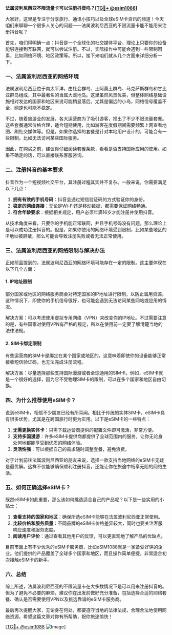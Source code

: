 **法属波利尼西亚不限流量卡可以注册抖音吗？[[TG💪+ @esim1088](https://t.me/s/esim1088)]**

大家好，这里是专注于分享旅行、通讯小技巧以及全球eSIM卡资讯的频道！今天咱们来聊聊一个很多人关心的问题——法属波利尼西亚的不限流量卡能不能用来注册抖音呢？

首先，咱们得明确一点：抖音是一个全球化的社交媒体平台，理论上只要你的设备能够连接到互联网，就可以尝试注册。不过，实际操作中可能会遇到一些限制因素，比如网络环境、地区政策等。所以，接下来咱们就从几个方面来详细分析一下。

### 一、法属波利尼西亚的网络环境

法属波利尼西亚位于南太平洋，由社会群岛、土阿莫土群岛、马克萨斯群岛和甘比亚群岛组成，其中最著名的当属大溪地岛。这里虽然风景优美，但整体网络基础设施相对发达的国家和地区来说可能稍显落后。尤其是偏远的小岛，网络信号覆盖不全，网速也可能不稳定。

不过，随着旅游业的发展，各大运营商为了吸引游客，推出了不少不限流量套餐。这些套餐通常价格合理，适合短期使用，比如游客在度假期间需要频繁上网查看地图、刷社交媒体等。但是，如果你选择的套餐是针对本地用户设计的，可能会有一些限制，比如无法访问某些国际服务。

因此，在购买之前，建议你仔细阅读套餐条款，看看是否支持国际应用的使用。如果不确定的话，可以直接联系客服咨询。

### 二、注册抖音的基本要求

抖音作为一个短视频社交平台，其注册过程其实并不复杂。一般来说，你需要满足以下几点：

1. **拥有有效的手机号码**：抖音会通过短信验证码的方式验证你的身份。
2. **稳定的网络连接**：无论是Wi-Fi还是移动数据，都需要保证网络畅通。
3. **符合年龄要求**：根据相关规定，用户必须年满16岁才能注册并使用抖音。

从技术角度来看，只要你的手机能正常联网，并且手机号码没有问题，那么理论上是可以成功注册抖音的。但是，如果你使用的网络环境受到限制，比如某些地区的IP地址被屏蔽，那么可能会导致注册失败或者无法正常使用。

### 三、法属波利尼西亚的网络限制与解决办法

正如前面提到的，法属波利尼西亚的网络环境可能存在一定的限制。这主要体现在以下几个方面：

#### 1. IP地址限制
部分国家或地区的网络服务商会对特定国家的IP地址进行限制，以防止滥用资源。这种情况下，即使你的手机信号很好，也可能会遇到无法访问某些网站或应用的情况。

解决方案：可以考虑使用虚拟专用网络（VPN）来改变你的IP地址。不过需要注意的是，有些国家对使用VPN有严格的规定，所以在使用前一定要了解清楚当地的法律法规。

#### 2. SIM卡绑定限制
有些运营商的SIM卡是绑定在某个国家或地区的，这意味着即使你的设备能够正常接收短信验证码，也无法完成注册流程。

解决方案：尽量选择那些支持国际漫游或者全球通用的SIM卡。例如，eSIM卡就是一个很好的选择，因为它不受物理SIM卡的限制，可以在多个国家和地区自由切换。

### 四、为什么推荐使用eSIM卡？

说到eSIM卡，相信不少朋友已经有所耳闻。相比于传统的实体SIM卡，eSIM卡具有很多优势，尤其是在跨国旅行时更为实用。以下是eSIM卡的一些特点：

1. **无需更换实体卡**：只需下载运营商提供的配置文件即可激活，非常方便。
2. **支持多国漫游**：许多eSIM卡提供商都提供了全球范围内的服务，让你无论身处何地都能享受到优质的网络体验。
3. **灵活性强**：可以根据自己的需求随时调整套餐，避免浪费。

对于计划前往法属波利尼西亚的朋友来说，选择一款支持当地网络的eSIM卡无疑是最优解。这样不仅能够确保顺利注册抖音，还能让你在旅途中畅享无阻的网络生活。

### 五、如何正确选择eSIM卡？

既然eSIM卡如此重要，那么该如何挑选适合自己的产品呢？以下是一些实用的小贴士：

1. **查看支持的国家和地区**：确保所选eSIM卡能够在法属波利尼西亚正常使用。
2. **比较价格和服务质量**：不同品牌的eSIM卡价格差异较大，同时也要关注客服响应速度和服务态度。
3. **阅读用户评价**：通过查看其他用户的反馈，可以更直观地了解产品的优缺点。

目前市面上有不少优秀的eSIM卡服务商，比如eSIM1088就是一家备受好评的企业。他们提供的产品覆盖了全球多个国家和地区，而且操作简单便捷，非常适合初次接触eSIM卡的新手。

### 六、总结

综上所述，法属波利尼西亚的不限流量卡在大多数情况下是可以用来注册抖音的。但为了避免不必要的麻烦，建议你在出发前做好充分准备，包括选择合适的网络套餐、确认是否需要使用VPN以及挑选靠谱的eSIM卡服务商。

最后再次提醒大家，无论身在何处，都要遵守当地的法律法规，合理合法地使用网络资源。希望这篇文章对你有所帮助，祝你旅途愉快！

[[TG💪+ @esim1088](https://t.me/s/esim1088) ![Image](https://i.postimg.cc/4NQfJmqS/Snipaste-2025-05-13-00-14-12.png)]